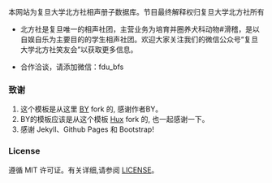 

本网站为复旦大学北方社相声册子数据库。节目最终解释权归复旦大学北方社所有

* 北方社是复旦唯一的相声社团，主营业务为培育并圈养犬科动物#滑稽，是以自娱自乐为主要目的的学生相声社团。欢迎大家关注我们的微信公众号“复旦大学北方社笑友会”以获取更多信息。

* 合作洽谈，请添加微信：fdu_bfs


### 致谢

1. 这个模板是从这里 [BY](https://github.com/qiubaiying/qiubaiying.github.io) fork 的, 感谢作者BY。 
2. BY的模板应该是从这个模板 [Hux](https://github.com/Huxpro/huxpro.github.io) fork 的, 也一起感谢一下。
3. 感谢 Jekyll、Github Pages 和 Bootstrap!

### License

遵循 MIT 许可证。有关详细,请参阅 [LICENSE](https://github.com/klovien/klovien.github.io/blob/master/LICENSE)。
